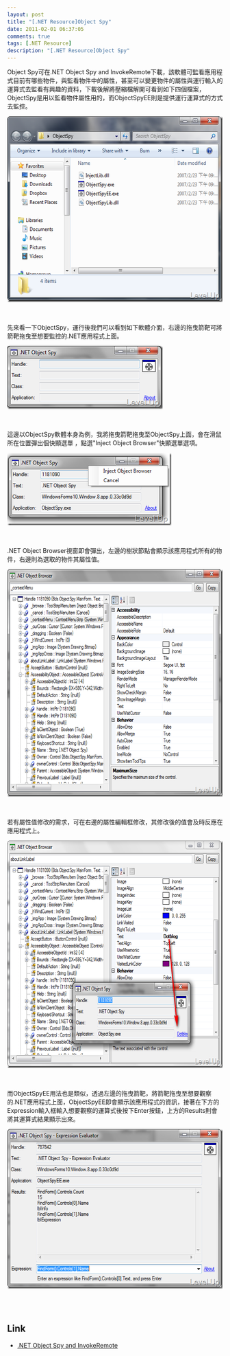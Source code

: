 ```yaml
---
layout: post
title: "[.NET Resource]Object Spy"
date: 2011-02-01 06:37:05
comments: true
tags: [.NET Resource]
description: "[.NET Resource]Object Spy"
---
```

<p>Object Spy可在.NET Object Spy and InvokeRemote</a>下載，該軟體可監看應用程式目前有哪些物件，與監看物件中的屬性，甚至可以變更物件的屬性與運行輸入的運算式去監看有興趣的資料，下載後解將壓縮檔解開可看到如下四個檔案，ObjectSpy是用以監看物件屬性用的，而ObjectSpyEE則是提供運行運算式的方式去監控。</p>  <p><a href="http://files.dotblogs.com.tw/larrynung/1102/0264eaaefa19_FDF5/image_12.png"><img style="border-bottom: 0px; border-left: 0px; border-top: 0px; border-right: 0px" border="0" alt="image" src="\images\posts\21186\image_thumb_5.png" width="565" height="433" /></a> </p>  <p> </p>  <p>先來看一下ObjectSpy，運行後我們可以看到如下軟體介面，右邊的拖曳箭靶可將箭靶拖曳至想要監控的.NET應用程式上面。</p>  <p><a href="http://files.dotblogs.com.tw/larrynung/1102/0264eaaefa19_FDF5/image_2.png"><img style="border-bottom: 0px; border-left: 0px; border-top: 0px; border-right: 0px" border="0" alt="image" src="\images\posts\21186\image_thumb.png" width="364" height="147" /></a></p>  <p> </p>  <p>這邊以ObjectSpy軟體本身為例，我將拖曳箭靶拖曳至ObjectSpy上面，會在滑鼠所在位置彈出個快顯選單 ，點選"Inject Object Browser"快顯選單選項。</p>  <p><a href="http://files.dotblogs.com.tw/larrynung/1102/0264eaaefa19_FDF5/image_4.png"><img style="border-bottom: 0px; border-left: 0px; border-top: 0px; border-right: 0px" border="0" alt="image" src="\images\posts\21186\image_thumb_1.png" width="384" height="169" /></a> </p>  <p> </p>  <p>.NET Object Browser視窗即會彈出，左邊的樹狀節點會顯示該應用程式所有的物件，右邊則為選取的物件其屬性值。</p>  <p><a href="http://files.dotblogs.com.tw/larrynung/1102/0264eaaefa19_FDF5/image_6.png"><img style="border-bottom: 0px; border-left: 0px; border-top: 0px; border-right: 0px" border="0" alt="image" src="\images\posts\21186\image_thumb_2.png" width="660" height="530" /></a> </p>  <p> </p>  <p>若有屬性值修改的需求，可在右邊的屬性編輯框修改，其修改後的值會及時反應在應用程式上。</p>  <p><a href="http://files.dotblogs.com.tw/larrynung/1102/0264eaaefa19_FDF5/image_8.png"><img style="border-bottom: 0px; border-left: 0px; border-top: 0px; border-right: 0px" border="0" alt="image" src="\images\posts\21186\image_thumb_3.png" width="660" height="530" /></a> </p>  <p> </p>  <p>而ObjectSpyEE用法也是類似，透過左邊的拖曳箭靶，將箭靶拖曳至想要觀察的.NET應用程式上面，ObjectSpyEE即會顯示該應用程式的資訊，接著在下方的Expression輸入框輸入想要觀察的運算式後按下Enter按鈕，上方的Results則會將其運算式結果顯示出來。</p>  <p><a href="http://files.dotblogs.com.tw/larrynung/1102/0264eaaefa19_FDF5/image_10.png"><img style="border-bottom: 0px; border-left: 0px; border-top: 0px; border-right: 0px" border="0" alt="image" src="\images\posts\21186\image_thumb_4.png" width="557" height="372" /></a> </p>  <p> </p>  <h2>Link</h2>  <ul>   <li><a href="http://www.codeproject.com/kb/dotnet/objectspy.aspx" target="_blank">.NET Object Spy and InvokeRemote</li> </ul>